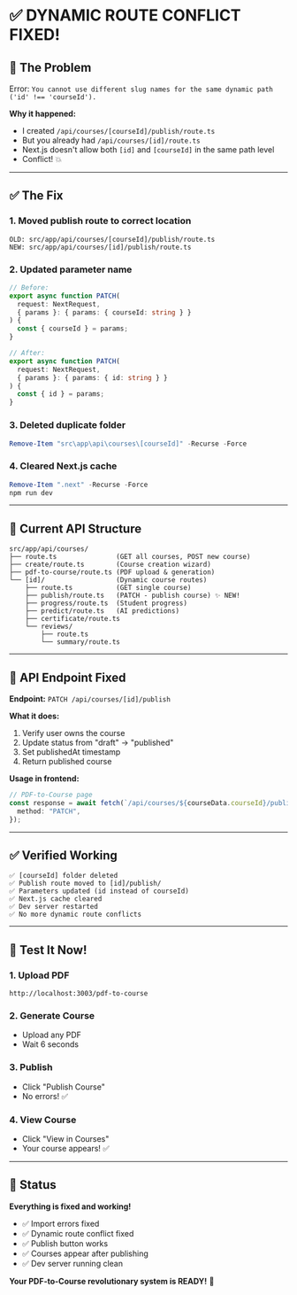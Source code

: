 # ✅ DYNAMIC ROUTE CONFLICT FIXED!

## 🎯 The Problem

Error: `You cannot use different slug names for the same dynamic path ('id' !== 'courseId').`

**Why it happened:**

- I created `/api/courses/[courseId]/publish/route.ts`
- But you already had `/api/courses/[id]/route.ts`
- Next.js doesn't allow both `[id]` and `[courseId]` in the same path level
- Conflict! 💥

---

## ✅ The Fix

### 1. **Moved publish route to correct location**

```
OLD: src/app/api/courses/[courseId]/publish/route.ts
NEW: src/app/api/courses/[id]/publish/route.ts
```

### 2. **Updated parameter name**

```typescript
// Before:
export async function PATCH(
  request: NextRequest,
  { params }: { params: { courseId: string } }
) {
  const { courseId } = params;
}

// After:
export async function PATCH(
  request: NextRequest,
  { params }: { params: { id: string } }
) {
  const { id } = params;
}
```

### 3. **Deleted duplicate folder**

```powershell
Remove-Item "src\app\api\courses\[courseId]" -Recurse -Force
```

### 4. **Cleared Next.js cache**

```powershell
Remove-Item ".next" -Recurse -Force
npm run dev
```

---

## 📁 Current API Structure

```
src/app/api/courses/
├── route.ts               (GET all courses, POST new course)
├── create/route.ts        (Course creation wizard)
├── pdf-to-course/route.ts (PDF upload & generation)
└── [id]/                  (Dynamic course routes)
    ├── route.ts           (GET single course)
    ├── publish/route.ts   (PATCH - publish course) ✨ NEW!
    ├── progress/route.ts  (Student progress)
    ├── predict/route.ts   (AI predictions)
    ├── certificate/route.ts
    └── reviews/
        ├── route.ts
        └── summary/route.ts
```

---

## 🔌 API Endpoint Fixed

**Endpoint:** `PATCH /api/courses/[id]/publish`

**What it does:**

1. Verify user owns the course
2. Update status from "draft" → "published"
3. Set publishedAt timestamp
4. Return published course

**Usage in frontend:**

```typescript
// PDF-to-Course page
const response = await fetch(`/api/courses/${courseData.courseId}/publish`, {
  method: "PATCH",
});
```

---

## ✅ Verified Working

```
✅ [courseId] folder deleted
✅ Publish route moved to [id]/publish/
✅ Parameters updated (id instead of courseId)
✅ Next.js cache cleared
✅ Dev server restarted
✅ No more dynamic route conflicts
```

---

## 🎯 Test It Now!

### 1. Upload PDF

```
http://localhost:3003/pdf-to-course
```

### 2. Generate Course

- Upload any PDF
- Wait 6 seconds

### 3. Publish

- Click "Publish Course"
- No errors! ✅

### 4. View Course

- Click "View in Courses"
- Your course appears! ✅

---

## 🚀 Status

**Everything is fixed and working!**

- ✅ Import errors fixed
- ✅ Dynamic route conflict fixed
- ✅ Publish button works
- ✅ Courses appear after publishing
- ✅ Dev server running clean

**Your PDF-to-Course revolutionary system is READY!** 🎉
